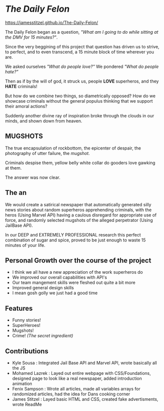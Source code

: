 # ***The Daily Felon***

https://jamesstitzel.github.io/The-Daily-Felon/

The Daily Felon began as a question, *"What am I going to do while sitting at the DMV for 15 minutes?"*. 

Since the very beggining of this project that question has driven us to strive, to perfect, and to even transcend, a 15 minute block of time wherever you are.

We asked ourselves *"What do people love?"*
We pondered *"What do people hate?"*

Then as if by the will of god, it struck us, people **LOVE** superheros, and they **HATE** criminals!

But how do we combine two things, so diametrically opposed? How do we showcase criminals without the general populus thinking that we support their amoral actions?

Suddenly another divine ray of inspiration broke through the clouds in our minds, and shown down from heaven.

## MUGSHOTS

The true encapsulation of rockbottom, the epicenter of despair, the photography of utter failure, the *mugshot*.

Criminals despise them, yellow belly white collar do gooders love gawking at them.

The answer was now clear.

## The an

We would create a satirical newspaper that automatically generated silly news stories about random superheros apprehending criminals, with the heros (Using Marvel API) having a caulous disregard for appropriate use of force, and randomly selected mugshots of the alleged perpetrator (Using JailBase API).

In our DEEP and EXTREMELY PROFESSIONAL research this perfect combination of sugar and spice, proved to be just enough to waste 15 minutes of your life.

## Personal Growth over the course of the project

- I think we all have a new appreciation of the work superheros do
- We improved our overall capabilities with API's
- Our team mangement skills were fleshed out quite a bit more
- Improved general design skills
- I mean gosh golly we just had a good time

## Features

- Funny stories!
- SuperHeroes!
- Mugshots!
- Crime! *(The secret ingredient)*

## Contributions
- Kyle Sousa : Integrated Jail Base API and Marvel API, wrote basically all the JS
- Mohamed Lazrek : Layed out entire webpage with CSS/Foundations, designed page to look like a real newspaper, added introduction animation
- Fenix Sampson : Wrote all articles, made all variables arrays for randomized articles, had the idea for Dans cooking corner
- James Stitzel : Layed basic HTML and CSS, created fake advertisments, wrote ReadMe
